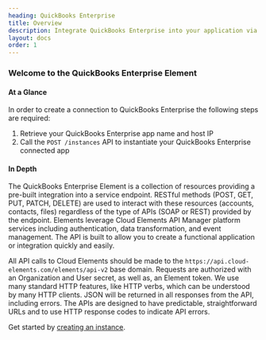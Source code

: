 ```yaml
---
heading: QuickBooks Enterprise
title: Overview
description: Integrate QuickBooks Enterprise into your application via the Cloud Elements APIs.
layout: docs
order: 1
---
```


### Welcome to the QuickBooks Enterprise Element


#### At a Glance

In order to create a connection to QuickBooks Enterprise the following steps are required:

1. Retrieve your QuickBooks Enterprise app name and host IP
2. Call the `POST /instances` API to instantiate your QuickBooks Enterprise connected app

#### In Depth

The QuickBooks Enterprise Element is a collection of resources providing a pre-built integration into a service endpoint. RESTful methods (POST, GET, PUT, PATCH, DELETE) are used to interact with these resources (accounts, contacts, files) regardless of the type of APIs (SOAP or REST) provided by the endpoint. Elements leverage Cloud Elements API Manager platform services including authentication, data transformation, and event management.  The API is built to allow you to create a functional application or integration quickly and easily.

All API calls to Cloud Elements should be made to the `https://api.cloud-elements.com/elements/api-v2` base domain. Requests are authorized with an Organization and User secret, as well as, an Element token.  We use many standard HTTP features, like HTTP verbs, which can be understood by many HTTP clients. JSON will be returned in all responses from the API, including errors. The APIs are designed to have predictable, straightforward URLs and to use HTTP response codes to indicate API errors.

Get started by [creating an instance](quickbooksenterprise-create-instance.html).
